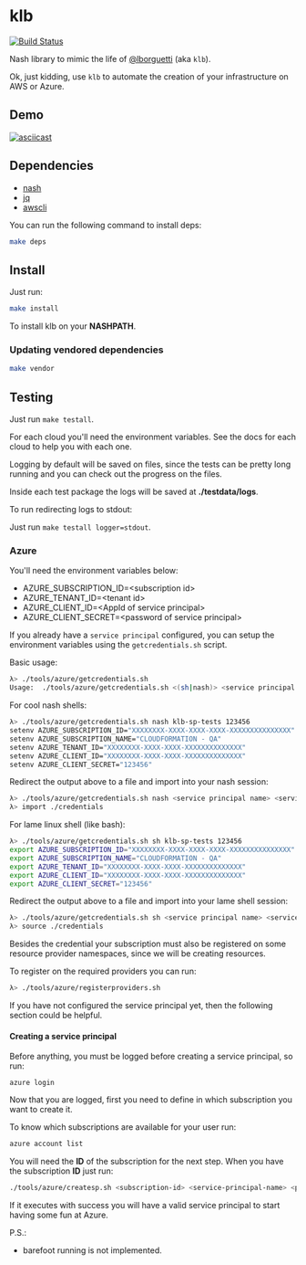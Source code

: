 # klb

[![Build Status](https://travis-ci.org/NeowayLabs/klb.svg?branch=master)](https://travis-ci.org/NeowayLabs/klb)

Nash library to mimic the life of [@lborguetti](https://github.com/lborguetti) (aka `klb`).

Ok, just kidding, use `klb` to automate the creation of your
infrastructure on AWS or Azure.

## Demo

[![asciicast](https://asciinema.org/a/48b1ghj6tli1w0wm3wylqnpyk.png)](https://asciinema.org/a/48b1ghj6tli1w0wm3wylqnpyk?autoplay=true&speed=2)

## Dependencies

- [nash](https://github.com/NeowayLabs/nash)
- [jq](https://stedolan.github.io/jq/)
- [awscli](http://docs.aws.amazon.com/cli/latest/userguide/installing.html)

You can run the following command to install deps:

```sh
make deps
```

## Install

Just run:

```sh
make install
```

To install klb on your **NASHPATH**.


### Updating vendored dependencies

```sh
make vendor
```

## Testing

Just run `make testall`.

For each cloud you'll need the environment variables.
See the docs for each cloud to help you with each one.

Logging by default will be saved on files, since the tests can be
pretty long running and you can check out the progress on the files.

Inside each test package the logs will be saved at **./testdata/logs**.

To run redirecting logs to stdout:

Just run `make testall logger=stdout`.


### Azure

You'll need the environment variables below:

- AZURE_SUBSCRIPTION_ID=&lt;subscription id&gt;
- AZURE_TENANT_ID=&lt;tenant id&gt;
- AZURE_CLIENT_ID=&lt;AppId of service principal&gt;
- AZURE_CLIENT_SECRET=&lt;password of service principal&gt;

If you already have a `service principal` configured, you can setup
the environment variables using the `getcredentials.sh` script.

Basic usage:

```sh
λ> ./tools/azure/getcredentials.sh
Usage:  ./tools/azure/getcredentials.sh <(sh|nash)> <service principal name> <service secret>
```

For cool nash shells:

```sh
λ> ./tools/azure/getcredentials.sh nash klb-sp-tests 123456
setenv AZURE_SUBSCRIPTION_ID="XXXXXXXX-XXXX-XXXX-XXXX-XXXXXXXXXXXXXXX"
setenv AZURE_SUBSCRIPTION_NAME="CLOUDFORMATION - QA"
setenv AZURE_TENANT_ID="XXXXXXXX-XXXX-XXXX-XXXXXXXXXXXXXX"
setenv AZURE_CLIENT_ID="XXXXXXXX-XXXX-XXXX-XXXXXXXXXXXXXX"
setenv AZURE_CLIENT_SECRET="123456"
```

Redirect the output above to a file and import into your nash session:

```sh
λ> ./tools/azure/getcredentials.sh nash <service principal name> <service secret> > credentials
λ> import ./credentials
```

For lame linux shell (like bash):

```sh
λ> ./tools/azure/getcredentials.sh sh klb-sp-tests 123456
export AZURE_SUBSCRIPTION_ID="XXXXXXXX-XXXX-XXXX-XXXX-XXXXXXXXXXXXXXX"
export AZURE_SUBSCRIPTION_NAME="CLOUDFORMATION - QA"
export AZURE_TENANT_ID="XXXXXXXX-XXXX-XXXX-XXXXXXXXXXXXXX"
export AZURE_CLIENT_ID="XXXXXXXX-XXXX-XXXX-XXXXXXXXXXXXXX"
export AZURE_CLIENT_SECRET="123456"
```

Redirect the output above to a file and import into your lame shell session:

```sh
λ> ./tools/azure/getcredentials.sh sh <service principal name> <service secret> > credentials
λ> source ./credentials
```

Besides the credential your subscription must also be registered
on some resource provider namespaces, since we will be creating resources.

To register on the required providers you can run:

```sh
λ> ./tools/azure/registerproviders.sh
```

If you have not configured the service principal yet, then the
following section could be helpful.


#### Creating a service principal

Before anything, you must be logged before creating a service principal,
so run:

```
azure login
```

Now that you are logged, first you need to
define in which subscription you want to create it.

To know which subscriptions are available for your user run:

```sh
azure account list
```

You will need the **ID** of the subscription for the next step.
When you have the subscription **ID** just run:

```sh
./tools/azure/createsp.sh <subscription-id> <service-principal-name> <password>
```

If it executes with success you will have a valid service principal
to start having some fun at Azure.

P.S.:
- barefoot running is not implemented.
